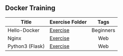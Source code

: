 ## Docker Training

| Title           | Exercise Folder             |   Tags    |
| --------------- | --------------------------- | :-------: |
| Hello-Docker    | [Exercise](./hello-docker/) | Beginners |
| Nginx           | [Exercise](./nginx)         |    Web    |
| Python3 (Flask) | [Exercise](./python3.9)     |    Web    |

